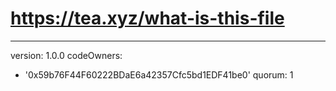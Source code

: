 # https://tea.xyz/what-is-this-file
---
version: 1.0.0
codeOwners:
  - '0x59b76F44F60222BDaE6a42357Cfc5bd1EDF41be0'
quorum: 1
